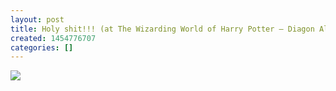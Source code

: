 ```yaml
---
layout: post
title: Holy shit!!! (at The Wizarding World of Harry Potter – Diagon Alley)
created: 1454776707
categories: []
---
```

<img src="http://40.media.tumblr.com/a1b900ec23d7a59ac9d5f36844e8ab3d/tumblr_o24ww3GJsP1rsr8w3o1_500.jpg"/><br/><br/>
